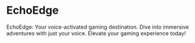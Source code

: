 # EchoEdge
EchoEdge: Your voice-activated gaming destination. Dive into immersive adventures with just your voice. Elevate your gaming experience today!
